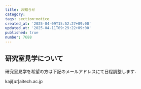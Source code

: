```yaml
---
title: お知らせ
category:
tags: section:notice
created_at: '2025-04-09T15:52:27+09:00'
updated_at: '2025-04-11T09:29:22+09:00'
published: true
number: 7688
---
```


## 研究室見学について
研究室見学を希望の方は下記のメールアドレスにて日程調整します．

kaji[_at_]aitech.ac.jp

